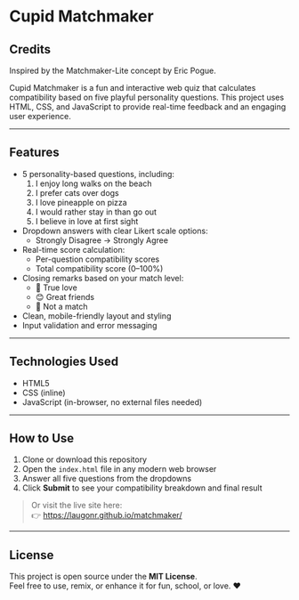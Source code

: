 # Cupid Matchmaker

## Credits
Inspired by the Matchmaker-Lite concept by Eric Pogue.

Cupid Matchmaker is a fun and interactive web quiz that calculates compatibility based on five playful personality questions. This project uses HTML, CSS, and JavaScript to provide real-time feedback and an engaging user experience.

---

## Features

- 5 personality-based questions, including:
  1. I enjoy long walks on the beach  
  2. I prefer cats over dogs  
  3. I love pineapple on pizza  
  4. I would rather stay in than go out  
  5. I believe in love at first sight  
- Dropdown answers with clear Likert scale options:
  - Strongly Disagree → Strongly Agree  
- Real-time score calculation:
  - Per-question compatibility scores  
  - Total compatibility score (0–100%)  
- Closing remarks based on your match level:
  - 💖 True love  
  - 😊 Great friends  
  - 😬 Not a match  
- Clean, mobile-friendly layout and styling  
- Input validation and error messaging

---

## Technologies Used

- HTML5  
- CSS (inline)  
- JavaScript (in-browser, no external files needed)

---

## How to Use

1. Clone or download this repository  
2. Open the `index.html` file in any modern web browser  
3. Answer all five questions from the dropdowns  
4. Click **Submit** to see your compatibility breakdown and final result

> Or visit the live site here:  
👉 https://laugonr.github.io/matchmaker/

---

## License

This project is open source under the **MIT License**.  
Feel free to use, remix, or enhance it for fun, school, or love. ❤️

